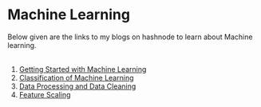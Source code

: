 # Machine Learning
Below given are the links to my blogs on hashnode to learn about Machine learning. <br><br>
1. <a href="https://mahekgor.hashnode.dev/getting-started-with-machine-learning">Getting Started with Machine Learning </a><br>
2. <a href="https://mahekgor.hashnode.dev/classification-of-machine-learning">Classification of Machine Learning</a><br>
3. <a href="https://mahekgor.hashnode.dev/data-processing-and-data-cleaning">Data Processing and Data Cleaning</a>
4. <a href="https://mahekgor.hashnode.dev/feature-scaling">Feature Scaling</a>
<!-- 5. <a href="#">Feature Scaling - Part 2</a> -->

